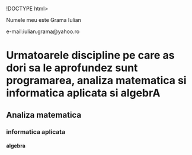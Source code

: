 !DOCTYPE html>
<html> 
 <body>   
    <p>Numele meu este Grama Iulian</p>
    <p>e-mail:iulian.grama@yahoo.ro</p>
        <h1>Urmatoarele discipline pe care as dori sa le aprofundez sunt programarea, analiza matematica si informatica aplicata si algebrA</h1>
        <h2>Analiza matematica</h2>
        <h3>informatica aplicata</h3>
        <h4>algebra</h4>
</body>
</html>
